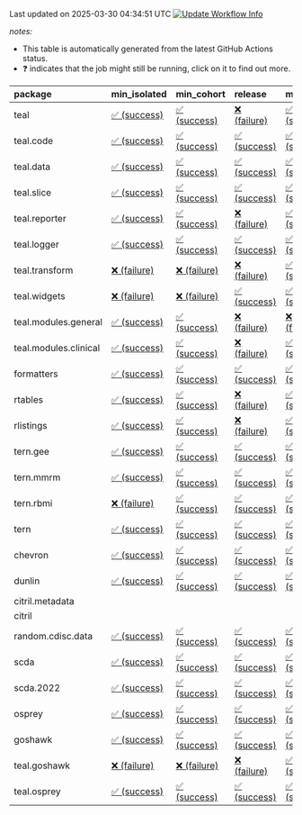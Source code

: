 Last updated on 2025-03-30 04:34:51 UTC [![Update Workflow
Info](https://github.com/averissimo/verdepcheck-status/actions/workflows/update.yaml/badge.svg)](https://github.com/averissimo/verdepcheck-status/actions/workflows/update.yaml)

*notes:*

-   This table is automatically generated from the latest GitHub Actions
    status.
-   ❓ indicates that the job might still be running, click on it to
    find out more.

<table>
<colgroup>
<col style="width: 4%" />
<col style="width: 23%" />
<col style="width: 23%" />
<col style="width: 23%" />
<col style="width: 23%" />
</colgroup>
<thead>
<tr class="header">
<th style="text-align: left;">package</th>
<th style="text-align: left;">min_isolated</th>
<th style="text-align: left;">min_cohort</th>
<th style="text-align: left;">release</th>
<th style="text-align: left;">max</th>
</tr>
</thead>
<tbody>
<tr class="odd">
<td style="text-align: left;">teal</td>
<td
style="text-align: left;"><a href="https://github.com/insightsengineering/teal/actions/runs/14152341141/job/39647222090">✅
(success)</a></td>
<td
style="text-align: left;"><a href="https://github.com/insightsengineering/teal/actions/runs/14152341141/job/39647221886">✅
(success)</a></td>
<td
style="text-align: left;"><a href="https://github.com/insightsengineering/teal/actions/runs/14152341141/job/39647221995">❌
(failure)</a></td>
<td
style="text-align: left;"><a href="https://github.com/insightsengineering/teal/actions/runs/14152341141/job/39647221758">✅
(success)</a></td>
</tr>
<tr class="even">
<td style="text-align: left;">teal.code</td>
<td
style="text-align: left;"><a href="https://github.com/insightsengineering/teal.code/actions/runs/14152356469/job/39647257697">✅
(success)</a></td>
<td
style="text-align: left;"><a href="https://github.com/insightsengineering/teal.code/actions/runs/14152356469/job/39647257816">✅
(success)</a></td>
<td
style="text-align: left;"><a href="https://github.com/insightsengineering/teal.code/actions/runs/14152356469/job/39647257931">✅
(success)</a></td>
<td
style="text-align: left;"><a href="https://github.com/insightsengineering/teal.code/actions/runs/14152356469/job/39647257563">✅
(success)</a></td>
</tr>
<tr class="odd">
<td style="text-align: left;">teal.data</td>
<td
style="text-align: left;"><a href="https://github.com/insightsengineering/teal.data/actions/runs/14152345164/job/39647230772">✅
(success)</a></td>
<td
style="text-align: left;"><a href="https://github.com/insightsengineering/teal.data/actions/runs/14152345164/job/39647230634">✅
(success)</a></td>
<td
style="text-align: left;"><a href="https://github.com/insightsengineering/teal.data/actions/runs/14152345164/job/39647230837">✅
(success)</a></td>
<td
style="text-align: left;"><a href="https://github.com/insightsengineering/teal.data/actions/runs/14152345164/job/39647230688">✅
(success)</a></td>
</tr>
<tr class="even">
<td style="text-align: left;">teal.slice</td>
<td
style="text-align: left;"><a href="https://github.com/insightsengineering/teal.slice/actions/runs/14152350752/job/39647244616">✅
(success)</a></td>
<td
style="text-align: left;"><a href="https://github.com/insightsengineering/teal.slice/actions/runs/14152350752/job/39647244509">✅
(success)</a></td>
<td
style="text-align: left;"><a href="https://github.com/insightsengineering/teal.slice/actions/runs/14152350752/job/39647244710">✅
(success)</a></td>
<td
style="text-align: left;"><a href="https://github.com/insightsengineering/teal.slice/actions/runs/14152350752/job/39647244423">✅
(success)</a></td>
</tr>
<tr class="odd">
<td style="text-align: left;">teal.reporter</td>
<td
style="text-align: left;"><a href="https://github.com/insightsengineering/teal.reporter/actions/runs/14152349825/job/39647242525">✅
(success)</a></td>
<td
style="text-align: left;"><a href="https://github.com/insightsengineering/teal.reporter/actions/runs/14152349825/job/39647242397">✅
(success)</a></td>
<td
style="text-align: left;"><a href="https://github.com/insightsengineering/teal.reporter/actions/runs/14152349825/job/39647242586">❌
(failure)</a></td>
<td
style="text-align: left;"><a href="https://github.com/insightsengineering/teal.reporter/actions/runs/14152349825/job/39647242459">✅
(success)</a></td>
</tr>
<tr class="even">
<td style="text-align: left;">teal.logger</td>
<td
style="text-align: left;"><a href="https://github.com/insightsengineering/teal.logger/actions/runs/14152344904/job/39647230314">✅
(success)</a></td>
<td
style="text-align: left;"><a href="https://github.com/insightsengineering/teal.logger/actions/runs/14152344904/job/39647230225">✅
(success)</a></td>
<td
style="text-align: left;"><a href="https://github.com/insightsengineering/teal.logger/actions/runs/14152344904/job/39647230385">✅
(success)</a></td>
<td
style="text-align: left;"><a href="https://github.com/insightsengineering/teal.logger/actions/runs/14152344904/job/39647230122">✅
(success)</a></td>
</tr>
<tr class="odd">
<td style="text-align: left;">teal.transform</td>
<td
style="text-align: left;"><a href="https://github.com/insightsengineering/teal.transform/actions/runs/14152350067/job/39647243285">❌
(failure)</a></td>
<td
style="text-align: left;"><a href="https://github.com/insightsengineering/teal.transform/actions/runs/14152350067/job/39647243210">❌
(failure)</a></td>
<td
style="text-align: left;"><a href="https://github.com/insightsengineering/teal.transform/actions/runs/14152350067/job/39647243392">❌
(failure)</a></td>
<td
style="text-align: left;"><a href="https://github.com/insightsengineering/teal.transform/actions/runs/14152350067/job/39647243106">✅
(success)</a></td>
</tr>
<tr class="even">
<td style="text-align: left;">teal.widgets</td>
<td
style="text-align: left;"><a href="https://github.com/insightsengineering/teal.widgets/actions/runs/14152359037/job/39647263679">❌
(failure)</a></td>
<td
style="text-align: left;"><a href="https://github.com/insightsengineering/teal.widgets/actions/runs/14152359037/job/39647263625">❌
(failure)</a></td>
<td
style="text-align: left;"><a href="https://github.com/insightsengineering/teal.widgets/actions/runs/14152359037/job/39647263747">✅
(success)</a></td>
<td
style="text-align: left;"><a href="https://github.com/insightsengineering/teal.widgets/actions/runs/14152359037/job/39647263812">✅
(success)</a></td>
</tr>
<tr class="odd">
<td style="text-align: left;">teal.modules.general</td>
<td
style="text-align: left;"><a href="https://github.com/insightsengineering/teal.modules.general/actions/runs/14152341683/job/39647223064">✅
(success)</a></td>
<td
style="text-align: left;"><a href="https://github.com/insightsengineering/teal.modules.general/actions/runs/14152341683/job/39647222893">✅
(success)</a></td>
<td
style="text-align: left;"><a href="https://github.com/insightsengineering/teal.modules.general/actions/runs/14152341683/job/39647223158">❌
(failure)</a></td>
<td
style="text-align: left;"><a href="https://github.com/insightsengineering/teal.modules.general/actions/runs/14152341683/job/39647222975">❌
(failure)</a></td>
</tr>
<tr class="even">
<td style="text-align: left;">teal.modules.clinical</td>
<td
style="text-align: left;"><a href="https://github.com/insightsengineering/teal.modules.clinical/actions/runs/14152354565/job/39647254260">✅
(success)</a></td>
<td
style="text-align: left;"><a href="https://github.com/insightsengineering/teal.modules.clinical/actions/runs/14152354565/job/39647254079">✅
(success)</a></td>
<td
style="text-align: left;"><a href="https://github.com/insightsengineering/teal.modules.clinical/actions/runs/14152354565/job/39647254164">❌
(failure)</a></td>
<td
style="text-align: left;"><a href="https://github.com/insightsengineering/teal.modules.clinical/actions/runs/14152354565/job/39647253971">✅
(success)</a></td>
</tr>
<tr class="odd">
<td style="text-align: left;">formatters</td>
<td
style="text-align: left;"><a href="https://github.com/insightsengineering/formatters/actions/runs/14152353789/job/39647252728">✅
(success)</a></td>
<td
style="text-align: left;"><a href="https://github.com/insightsengineering/formatters/actions/runs/14152353789/job/39647252581">✅
(success)</a></td>
<td
style="text-align: left;"><a href="https://github.com/insightsengineering/formatters/actions/runs/14152353789/job/39647252827">✅
(success)</a></td>
<td
style="text-align: left;"><a href="https://github.com/insightsengineering/formatters/actions/runs/14152353789/job/39647252880">✅
(success)</a></td>
</tr>
<tr class="even">
<td style="text-align: left;">rtables</td>
<td
style="text-align: left;"><a href="https://github.com/insightsengineering/rtables/actions/runs/14152341068/job/39647221795">✅
(success)</a></td>
<td
style="text-align: left;"><a href="https://github.com/insightsengineering/rtables/actions/runs/14152341068/job/39647221697">✅
(success)</a></td>
<td
style="text-align: left;"><a href="https://github.com/insightsengineering/rtables/actions/runs/14152341068/job/39647221903">❌
(failure)</a></td>
<td
style="text-align: left;"><a href="https://github.com/insightsengineering/rtables/actions/runs/14152341068/job/39647221590">✅
(success)</a></td>
</tr>
<tr class="odd">
<td style="text-align: left;">rlistings</td>
<td
style="text-align: left;"><a href="https://github.com/insightsengineering/rlistings/actions/runs/14152345880/job/39647232326">✅
(success)</a></td>
<td
style="text-align: left;"><a href="https://github.com/insightsengineering/rlistings/actions/runs/14152345880/job/39647232428">✅
(success)</a></td>
<td
style="text-align: left;"><a href="https://github.com/insightsengineering/rlistings/actions/runs/14152345880/job/39647232565">❌
(failure)</a></td>
<td
style="text-align: left;"><a href="https://github.com/insightsengineering/rlistings/actions/runs/14152345880/job/39647232215">✅
(success)</a></td>
</tr>
<tr class="even">
<td style="text-align: left;">tern.gee</td>
<td
style="text-align: left;"><a href="https://github.com/insightsengineering/tern.gee/actions/runs/14152354398/job/39647253683">✅
(success)</a></td>
<td
style="text-align: left;"><a href="https://github.com/insightsengineering/tern.gee/actions/runs/14152354398/job/39647253563">✅
(success)</a></td>
<td
style="text-align: left;"><a href="https://github.com/insightsengineering/tern.gee/actions/runs/14152354398/job/39647253745">✅
(success)</a></td>
<td
style="text-align: left;"><a href="https://github.com/insightsengineering/tern.gee/actions/runs/14152354398/job/39647253626">✅
(success)</a></td>
</tr>
<tr class="odd">
<td style="text-align: left;">tern.mmrm</td>
<td
style="text-align: left;"><a href="https://github.com/insightsengineering/tern.mmrm/actions/runs/14152359102/job/39647263837">✅
(success)</a></td>
<td
style="text-align: left;"><a href="https://github.com/insightsengineering/tern.mmrm/actions/runs/14152359102/job/39647263895">✅
(success)</a></td>
<td
style="text-align: left;"><a href="https://github.com/insightsengineering/tern.mmrm/actions/runs/14152359102/job/39647263962">✅
(success)</a></td>
<td
style="text-align: left;"><a href="https://github.com/insightsengineering/tern.mmrm/actions/runs/14152359102/job/39647263762">✅
(success)</a></td>
</tr>
<tr class="even">
<td style="text-align: left;">tern.rbmi</td>
<td
style="text-align: left;"><a href="https://github.com/insightsengineering/tern.rbmi/actions/runs/14152353861/job/39647252855">❌
(failure)</a></td>
<td
style="text-align: left;"><a href="https://github.com/insightsengineering/tern.rbmi/actions/runs/14152353861/job/39647252699">✅
(success)</a></td>
<td
style="text-align: left;"><a href="https://github.com/insightsengineering/tern.rbmi/actions/runs/14152353861/job/39647252927">✅
(success)</a></td>
<td
style="text-align: left;"><a href="https://github.com/insightsengineering/tern.rbmi/actions/runs/14152353861/job/39647252781">✅
(success)</a></td>
</tr>
<tr class="odd">
<td style="text-align: left;">tern</td>
<td
style="text-align: left;"><a href="https://github.com/insightsengineering/tern/actions/runs/14152349797/job/39647242641">✅
(success)</a></td>
<td
style="text-align: left;"><a href="https://github.com/insightsengineering/tern/actions/runs/14152349797/job/39647242548">✅
(success)</a></td>
<td
style="text-align: left;"><a href="https://github.com/insightsengineering/tern/actions/runs/14152349797/job/39647242723">✅
(success)</a></td>
<td
style="text-align: left;"><a href="https://github.com/insightsengineering/tern/actions/runs/14152349797/job/39647242448">✅
(success)</a></td>
</tr>
<tr class="even">
<td style="text-align: left;">chevron</td>
<td
style="text-align: left;"><a href="https://github.com/insightsengineering/chevron/actions/runs/14152355746/job/39647256365">✅
(success)</a></td>
<td
style="text-align: left;"><a href="https://github.com/insightsengineering/chevron/actions/runs/14152355746/job/39647256262">✅
(success)</a></td>
<td
style="text-align: left;"><a href="https://github.com/insightsengineering/chevron/actions/runs/14152355746/job/39647256458">✅
(success)</a></td>
<td
style="text-align: left;"><a href="https://github.com/insightsengineering/chevron/actions/runs/14152355746/job/39647256136">✅
(success)</a></td>
</tr>
<tr class="odd">
<td style="text-align: left;">dunlin</td>
<td
style="text-align: left;"><a href="https://github.com/insightsengineering/dunlin/actions/runs/12616307113/job/35157393605">✅
(success)</a></td>
<td
style="text-align: left;"><a href="https://github.com/insightsengineering/dunlin/actions/runs/12616307113/job/35157393258">✅
(success)</a></td>
<td
style="text-align: left;"><a href="https://github.com/insightsengineering/dunlin/actions/runs/12616307113/job/35157393356">✅
(success)</a></td>
<td
style="text-align: left;"><a href="https://github.com/insightsengineering/dunlin/actions/runs/12616307113/job/35157393468">✅
(success)</a></td>
</tr>
<tr class="even">
<td style="text-align: left;">citril.metadata</td>
<td style="text-align: left;"></td>
<td style="text-align: left;"></td>
<td style="text-align: left;"></td>
<td style="text-align: left;"></td>
</tr>
<tr class="odd">
<td style="text-align: left;">citril</td>
<td style="text-align: left;"></td>
<td style="text-align: left;"></td>
<td style="text-align: left;"></td>
<td style="text-align: left;"></td>
</tr>
<tr class="even">
<td style="text-align: left;">random.cdisc.data</td>
<td
style="text-align: left;"><a href="https://github.com/insightsengineering/random.cdisc.data/actions/runs/14152350980/job/39647245020">✅
(success)</a></td>
<td
style="text-align: left;"><a href="https://github.com/insightsengineering/random.cdisc.data/actions/runs/14152350980/job/39647244924">✅
(success)</a></td>
<td
style="text-align: left;"><a href="https://github.com/insightsengineering/random.cdisc.data/actions/runs/14152350980/job/39647245115">✅
(success)</a></td>
<td
style="text-align: left;"><a href="https://github.com/insightsengineering/random.cdisc.data/actions/runs/14152350980/job/39647244823">✅
(success)</a></td>
</tr>
<tr class="odd">
<td style="text-align: left;">scda</td>
<td
style="text-align: left;"><a href="https://github.com/insightsengineering/scda/actions/runs/10437595381/job/28903950666">✅
(success)</a></td>
<td
style="text-align: left;"><a href="https://github.com/insightsengineering/scda/actions/runs/10437595381/job/28903950617">✅
(success)</a></td>
<td
style="text-align: left;"><a href="https://github.com/insightsengineering/scda/actions/runs/10437595381/job/28903950725">✅
(success)</a></td>
<td
style="text-align: left;"><a href="https://github.com/insightsengineering/scda/actions/runs/10437595381/job/28903950525">✅
(success)</a></td>
</tr>
<tr class="even">
<td style="text-align: left;">scda.2022</td>
<td
style="text-align: left;"><a href="https://github.com/insightsengineering/scda.2022/actions/runs/10336794308/job/28612920887">✅
(success)</a></td>
<td
style="text-align: left;"><a href="https://github.com/insightsengineering/scda.2022/actions/runs/10336794308/job/28612920603">✅
(success)</a></td>
<td
style="text-align: left;"><a href="https://github.com/insightsengineering/scda.2022/actions/runs/10336794308/job/28612920985">✅
(success)</a></td>
<td
style="text-align: left;"><a href="https://github.com/insightsengineering/scda.2022/actions/runs/10336794308/job/28612920798">✅
(success)</a></td>
</tr>
<tr class="odd">
<td style="text-align: left;">osprey</td>
<td
style="text-align: left;"><a href="https://github.com/insightsengineering/osprey/actions/runs/14152356681/job/39647258115">✅
(success)</a></td>
<td
style="text-align: left;"><a href="https://github.com/insightsengineering/osprey/actions/runs/14152356681/job/39647257991">✅
(success)</a></td>
<td
style="text-align: left;"><a href="https://github.com/insightsengineering/osprey/actions/runs/14152356681/job/39647258655">✅
(success)</a></td>
<td
style="text-align: left;"><a href="https://github.com/insightsengineering/osprey/actions/runs/14152356681/job/39647257844">✅
(success)</a></td>
</tr>
<tr class="even">
<td style="text-align: left;">goshawk</td>
<td
style="text-align: left;"><a href="https://github.com/insightsengineering/goshawk/actions/runs/14152353786/job/39647252698">✅
(success)</a></td>
<td
style="text-align: left;"><a href="https://github.com/insightsengineering/goshawk/actions/runs/14152353786/job/39647252549">✅
(success)</a></td>
<td
style="text-align: left;"><a href="https://github.com/insightsengineering/goshawk/actions/runs/14152353786/job/39647252785">✅
(success)</a></td>
<td
style="text-align: left;"><a href="https://github.com/insightsengineering/goshawk/actions/runs/14152353786/job/39647252866">✅
(success)</a></td>
</tr>
<tr class="odd">
<td style="text-align: left;">teal.goshawk</td>
<td
style="text-align: left;"><a href="https://github.com/insightsengineering/teal.goshawk/actions/runs/14152350684/job/39647244393">❌
(failure)</a></td>
<td
style="text-align: left;"><a href="https://github.com/insightsengineering/teal.goshawk/actions/runs/14152350684/job/39647244304">❌
(failure)</a></td>
<td
style="text-align: left;"><a href="https://github.com/insightsengineering/teal.goshawk/actions/runs/14152350684/job/39647244484">❌
(failure)</a></td>
<td
style="text-align: left;"><a href="https://github.com/insightsengineering/teal.goshawk/actions/runs/14152350684/job/39647244233">✅
(success)</a></td>
</tr>
<tr class="even">
<td style="text-align: left;">teal.osprey</td>
<td
style="text-align: left;"><a href="https://github.com/insightsengineering/teal.osprey/actions/runs/14152354644/job/39647254157">✅
(success)</a></td>
<td
style="text-align: left;"><a href="https://github.com/insightsengineering/teal.osprey/actions/runs/14152354644/job/39647254256">✅
(success)</a></td>
<td
style="text-align: left;"><a href="https://github.com/insightsengineering/teal.osprey/actions/runs/14152354644/job/39647254460">✅
(success)</a></td>
<td
style="text-align: left;"><a href="https://github.com/insightsengineering/teal.osprey/actions/runs/14152354644/job/39647254380">✅
(success)</a></td>
</tr>
</tbody>
</table>
